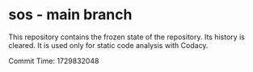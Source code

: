 # sos - main branch

This repository contains the frozen state of the repository.
Its history is cleared. It is used only for static code
analysis with Codacy.

Commit Time: 1729832048